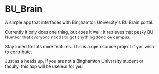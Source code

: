 BU_Brain
========

A simple app that interfaces with Binghamton University's BU Brain portal. 

Currently it only does one thing, but does it well: it retrieves that pesky BU Number that everyone needs to get anything done on campus. 

Stay tuned for lots more features. This is a open source project if you wish to contribute. 

Just as a heads up, if you are not a Binghamton University student or faculty, this app will be useless for you

